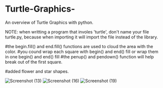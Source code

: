 # Turtle-Graphics-
An overview of Turtle Graphics with python.

NOTE:
when writting a program that involes 'turtle', don't name your file turtle.py, because when importing it will import the file instead of the library.

#the begin.fill() and end.fill() functions are used to cloud the area with the color.
#you cound wrap each square  with begin() and end() fill or wrap them in one begin() and end() fill
#the penup() and pendown() function will  help break out of the first square.

#added flower and star shapes.

![Screenshot (13)](https://user-images.githubusercontent.com/42388234/150661296-63bcafcc-d6e1-4d71-a527-84b932644a25.png)
![Screenshot (16)](https://user-images.githubusercontent.com/42388234/150661297-e4973908-2ac1-4176-a393-73902ea0971b.png)
![Screenshot (19)](https://user-images.githubusercontent.com/42388234/150661299-c95fdec7-3f33-4ab1-9654-8b2a1beb79f3.png)

